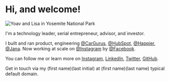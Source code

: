 # Hi, and welcome!

![Yoav and Lisa in Yosemite National Park](https://d12i0l4ao6pqrj.cloudfront.net/img/YoavLisaYosemite.jpg)

I'm a technology leader, serial entrepreneur, advisor, and investor.

I built and ran product, engineering [@CarGurus](https://www.cargurus.com/), [@HubSpot](https://www.hubspot.com/), [@Happier](https://www.happier.com/), [@Jana](https://www.crunchbase.com/organization/jana). Now working at scale on [@Instagram](https://www.instagram.com/) by [@Facebook](https://www.facebook.com).

You can follow me or learn more on [Instagram](https://www.instagram.com/yoavshapira/), [LinkedIn](https://www.linkedin.com/in/yoavshapira/), [Twitter](https://twitter.com/YoavShapira), [GitHub](https://github.com/YoavShapira).

Get in touch via my (first name)(last initial) at (first name)(last name) typical default domain.
